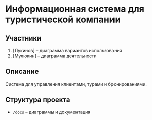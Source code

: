 # Информационная система для туристической компании  

## Участники  
1. [Лукинов] – диаграмма вариантов использования  
2. [Мулюкин] – диаграмма деятельности  

## Описание  
Система для управления клиентами, турами и бронированиями.  

## Структура проекта  
- `/docs` – диаграммы и документация  

